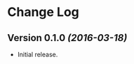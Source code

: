 Change Log
==========

Version 0.1.0 *(2016-03-18)*
----------------------------

* Initial release.